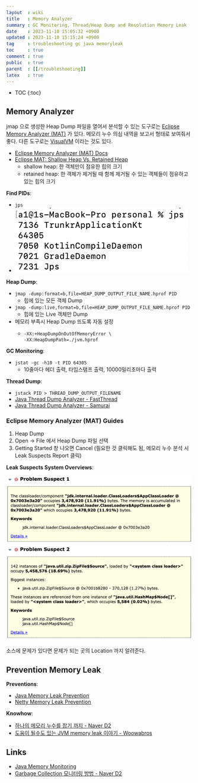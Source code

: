 ```yaml
---
layout  : wiki
title   : Memory Analyzer
summary : GC Monitoring, Thread/Heap Dump and Resolution Memory Leak
date    : 2023-11-10 15:05:32 +0900
updated : 2023-11-10 15:15:24 +0900
tag     : troubleshooting gc java memoryleak
toc     : true
comment : true
public  : true
parent  : [[/troubleshooting]]
latex   : true
---
```

* TOC
{:toc}

## Memory Analyzer

jmap 으로 생성한 Heap Dump 파일을 열어서 분석할 수 있는 도구로는 [Eclipse Memory Analyzer (MAT)](https://eclipse.dev/mat/) 가 있다.
메모리 누수 의심 내역을 보고서 형태로 보여줘서 좋다. 다른 도구로는 [VisualVM](https://visualvm.github.io/) 이라는 것도 있다.

- [Eclipse Memory Analyzer (MAT) Docs](https://help.eclipse.org/latest/index.jsp?topic=/org.eclipse.mat.ui.help/welcome.html)
- [Eclipse MAT: Shallow Heap Vs. Retained Heap](https://dzone.com/articles/eclipse-mat-shallow-heap-retained-heap)
  - shallow heap: 한 객체만이 점유한 힙의 크기
  - retained heap: 한 객체가 제거될 때 함께 제거될 수 있는 객체들이 점유하고 있는 힙의 크기

__Find PIDs__:
- `jps`
- ![](/resource/wiki/troubleshotting-java-memory-analyzer/jps.png)

__Heap Dump__:
- `jmap -dump:format=b,file=HEAP_DUMP_OUTPUT_FILE_NAME.hprof PID`
  - 힙에 있는 모든 객체 Dump
- `jmap -dump:live,format=b,file=HEAP_DUMP_OUTPUT_FILE_NAME.hprof PID`
  - 힙에 있는 Live 객체만 Dump
- 메모리 부족시 Heap Dump 뜨도록 자동 설정
  - ```
    -XX:+HeapDumpOnOutOfMemoryError \
    -XX:HeapDumpPath=./jvm.hprof
    ```

__GC Monitoring__:
- `jstat -gc -h10 -t PID 64305` 
  - 10줄마다 헤더 출력, 타임스탬프 출력, 10000밀리초마다 출력

__Thread Dump__:
- `jstack PID > THREAD_DUMP_OUTPUT_FILENAME`
- [Java Thread Dump Analyzer - FastThread](https://fastthread.io/)
- [Java Thread Dump Analyzer - Samurai](https://samuraism.jp/samurai/ja/)

### Eclipse Memory Analyzer (MAT) Guides

1. Heap Dump 
2. Open -> File 에서 Heap Dump 파일 선택 
3. Getting Started 창 나오면 Cancel (필요한 것 클릭해도 됨, 메모리 누수 분석 시 Leak Suspects Report 클릭)

__Leak Suspects System Overviews__:

![](/resource/wiki/troubleshotting-java-memory-analyzer/leak-suspects.png)

소스에 문제가 있다면 문제가 되는 곳의 Location 까지 알려준다.

## Prevention Memory Leak

__Preventions__:
- [Java Memory Leak Prevention](https://baekjungho.github.io/wiki/java/java-memoryleak/)
- [Netty Memory Leak Prevention](https://baekjungho.github.io/wiki/reactive/reactive-netty-memory-leak/)

__Knowhow__:
- [하나의 메모리 누수를 잡기 까지 - Naver D2](https://d2.naver.com/helloworld/1326256)
- [도움이 될수도 있는 JVM memory leak 이야기 - Woowabros](https://techblog.woowahan.com/2628/)

## Links

- [Java Memory Monitoring](https://homoefficio.github.io/2020/04/09/Java-Memory-Monitoring/)
- [Garbage Collection 모니터링 방법 - Naver D2](https://d2.naver.com/helloworld/6043)
